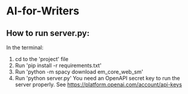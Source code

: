 # AI-for-Writers

## How to run server.py:
In the terminal:
1. cd to the 'project' file
2. Run 'pip install -r requirements.txt'
3. Run 'python -m spacy download em_core_web_sm'
4. Run 'python server.py'
You need an OpenAPI secret key to run the server properly. See https://platform.openai.com/account/api-keys